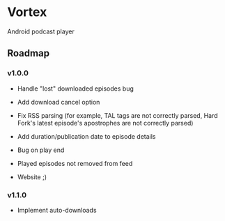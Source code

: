 # Vortex

Android podcast player

## Roadmap

### v1.0.0

- Handle "lost" downloaded episodes bug
- Add download cancel option
- Fix RSS parsing (for example, TAL tags are not correctly parsed, Hard Fork's latest episode's apostrophes are not correctly parsed)
- Add duration/publication date to episode details
- Bug on play end
- Played episodes not removed from feed

- Website ;)

### v1.1.0
- Implement auto-downloads